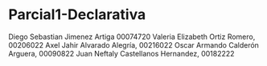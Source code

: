 # Parcial1-Declarativa
Diego Sebastian Jimenez Artiga 00074720
Valeria Elizabeth Ortiz Romero, 00206022
Axel Jahir Alvarado Alegría, 00216022
Oscar Armando Calderón Arguera, 00090822
Juan Neftaly Castellanos Hernandez, 00182222
